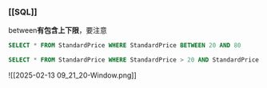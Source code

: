 ### [[SQL]]

between**有包含上下限**，要注意
```SQL
SELECT * FROM StandardPrice WHERE StandardPrice BETWEEN 20 AND 80

SELECT * FROM StandardPrice WHERE StandardPrice > 20 AND StandardPrice < 80
```

![[2025-02-13 09_21_20-Window.png]]
